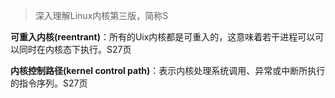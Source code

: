 > 深入理解Linux内核第三版，简称S

**可重入内核(reentrant)**：所有的Uix内核都是可重入的，这意味着若干进程可以可以同时在内核态下执行。S27页

**内核控制路径(kernel control path)**：表示内核处理系统调用、异常或中断所执行的指令序列。S27页